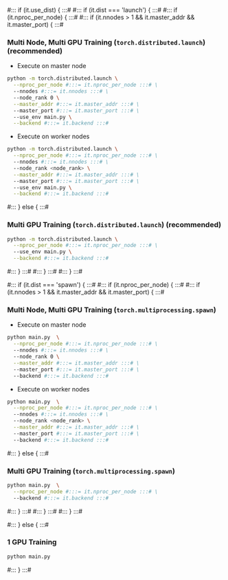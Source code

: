 #::: if (it.use_dist) { :::#
#::: if (it.dist === 'launch') { :::#
#::: if (it.nproc_per_node) { :::#
#::: if (it.nnodes > 1 && it.master_addr && it.master_port) { :::#

### Multi Node, Multi GPU Training (`torch.distributed.launch`) (recommended)

- Execute on master node

```sh
python -m torch.distributed.launch \
  --nproc_per_node #:::= it.nproc_per_node :::# \
  --nnodes #:::= it.nnodes :::# \
  --node_rank 0 \
  --master_addr #:::= it.master_addr :::# \
  --master_port #:::= it.master_port :::# \
  --use_env main.py \
  --backend #:::= it.backend :::#
```

- Execute on worker nodes

```sh
python -m torch.distributed.launch \
  --nproc_per_node #:::= it.nproc_per_node :::# \
  --nnodes #:::= it.nnodes :::# \
  --node_rank <node_rank> \
  --master_addr #:::= it.master_addr :::# \
  --master_port #:::= it.master_port :::# \
  --use_env main.py \
  --backend #:::= it.backend :::#
```

#::: } else { :::#

### Multi GPU Training (`torch.distributed.launch`) (recommended)

```sh
python -m torch.distributed.launch \
  --nproc_per_node #:::= it.nproc_per_node :::# \
  --use_env main.py \
  --backend #:::= it.backend :::#
```

#::: } :::#
#::: } :::#
#::: } :::#

#::: if (it.dist === 'spawn') { :::#
#::: if (it.nproc_per_node) { :::#
#::: if (it.nnodes > 1 && it.master_addr && it.master_port) { :::#

### Multi Node, Multi GPU Training (`torch.multiprocessing.spawn`)

- Execute on master node

```sh
python main.py  \
  --nproc_per_node #:::= it.nproc_per_node :::# \
  --nnodes #:::= it.nnodes :::# \
  --node_rank 0 \
  --master_addr #:::= it.master_addr :::# \
  --master_port #:::= it.master_port :::# \
  --backend #:::= it.backend :::#
```

- Execute on worker nodes

```sh
python main.py  \
  --nproc_per_node #:::= it.nproc_per_node :::# \
  --nnodes #:::= it.nnodes :::# \
  --node_rank <node_rank> \
  --master_addr #:::= it.master_addr :::# \
  --master_port #:::= it.master_port :::# \
  --backend #:::= it.backend :::#
```

#::: } else { :::#

### Multi GPU Training (`torch.multiprocessing.spawn`)

```sh
python main.py  \
  --nproc_per_node #:::= it.nproc_per_node :::# \
  --backend #:::= it.backend :::#
```

#::: } :::#
#::: } :::#
#::: } :::#

#::: } else { :::#

### 1 GPU Training

```sh
python main.py
```

#::: } :::#
